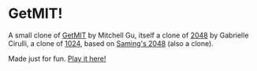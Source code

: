 # GetMIT!
A small clone of [GetMIT](https://mitchgu.github.io/GetMIT/) by Mitchell Gu, itself a clone of [2048](http://gabrielecirulli.github.io/2048/) by Gabrielle Cirulli, a clone of [1024](https://play.google.com/store/apps/details?id=com.veewo.a1024), based on [Saming's 2048](http://saming.fr/p/2048/) (also a clone).

Made just for fun. [Play it here!](http://justinbchen.github.io/GetRebs/)
